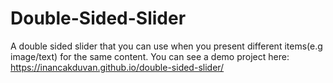 # Double-Sided-Slider
A double sided slider that you can use when you present different items(e.g image/text) for the same content.
You can see a demo project here: https://inancakduvan.github.io/double-sided-slider/
